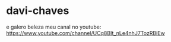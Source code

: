 # davi-chaves
e galero beleza meu canal no youtube: https://www.youtube.com/channel/UCq8BIt_nLe4nhJ7TozRBiEw
